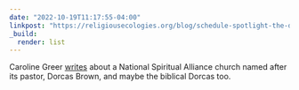 ```yaml
---
date: "2022-10-19T11:17:55-04:00"
linkpost: "https://religiousecologies.org/blog/schedule-spotlight-the-dorcas-spiritual-alliance-church/"
_build:
  render: list
---
```


Caroline Greer [writes](https://religiousecologies.org/blog/schedule-spotlight-the-dorcas-spiritual-alliance-church/) about a National Spiritual Alliance church named after its pastor, Dorcas Brown, and maybe the biblical Dorcas too.
